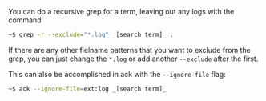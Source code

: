 You can do a recursive grep for a term, leaving out any logs with the command

```bash
~$ grep -r --exclude="*.log" _[search term]_ .
```

If there are any other fielname patterns that you want to exclude from the grep, you can just change the `*.log` or add another `--exclude` after the first.

This can also be accomplished in ack with the `--ignore-file` flag:

``` bash
~$ ack --ignore-file=ext:log _[search term]_
```
